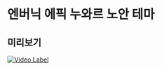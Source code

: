 # 엔버닉 에픽 누와르 노안 테마

## 미리보기

[![Video Label](http://img.youtube.com/vi/EiF515xftck/0.jpg)](https://youtu.be/EiF515xftck)